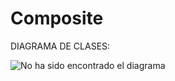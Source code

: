 # Composite

DIAGRAMA DE CLASES:

![No ha sido encontrado el diagrama](https://encrypted-tbn0.gstatic.com/images?q=tbn:ANd9GcRpX-Tq3I0gxCnBluXjjCXOL11SbNrxrmGW-4-Eon5OHfKhxb0ScQ)<br>
